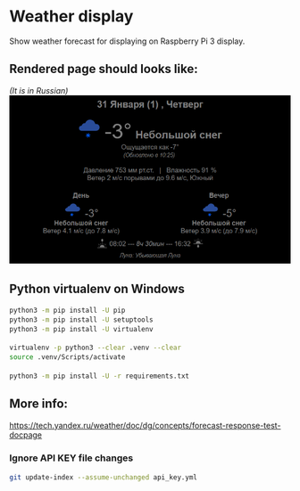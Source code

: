 # Weather display
Show weather forecast for displaying on Raspberry Pi 3 display.


## Rendered page should looks like:
_(It is in Russian)_
![PageView](./img/weather_display_page_rendered.png)


## Python virtualenv on Windows
```bash
python3 -m pip install -U pip
python3 -m pip install -U setuptools
python3 -m pip install -U virtualenv

virtualenv -p python3 --clear .venv --clear
source .venv/Scripts/activate

python3 -m pip install -U -r requirements.txt
```


## More info:
https://tech.yandex.ru/weather/doc/dg/concepts/forecast-response-test-docpage

### Ignore API KEY file changes
```bash
git update-index --assume-unchanged api_key.yml
```

